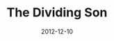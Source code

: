 ---
layout: music 
title: "The Dividing Son"
series: "The Awaited Son"
date: 2012-12-10 
description: "Brian Tome talks about how Jesus' birth brought division."
audio: "http://www.crossroads.net/players/media/hq/awaitedson03.mp3"
audio-duration: "46:05"
src: "http://www.crossroads.net/players/media/series/190x110_AwaitedSon.jpg"
---